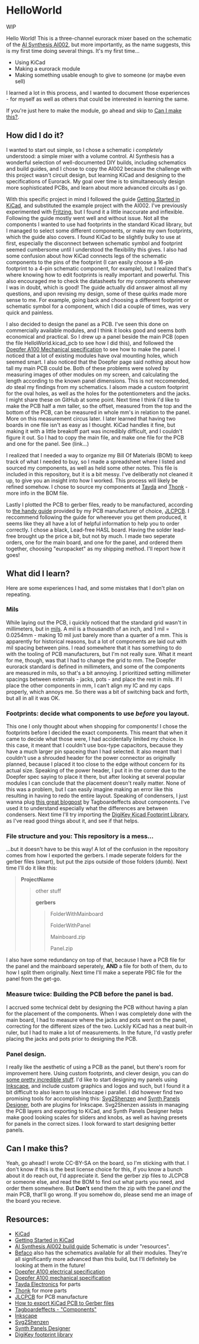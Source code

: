 # HelloWorld

WIP

Hello World! This is a three-channel eurorack mixer based on the schematic of the [AI Synthesis AI002](http://aisynthesis.com/ai002-diy-eurorack-mixer-module-build/), but more importantly, as the name suggests, this is my first time doing several things. It's my first time...
 - Using KiCad
 - Making a eurorack module
 - Making something usable enough to give to someone (or maybe even sell)
 
I learned a lot in this process, and I wanted to document those experiences - for myself as well as others that could be interested in learning the same. 

If you're just here to make the module, go ahead and skip to [Can I make this?](https://github.com/FlipTheEgg/eurorack/tree/master/HelloWorld#can-i-make-this).
 
 ## How did I  do it?

I wanted to start out simple, so I chose a schematic i *completely* understood: a simple mixer with a volume control. AI Synthesis has a wonderful selection of well-documented DIY builds, including schematics and build guides, and I chose to copy the AI002 because the challenge with this project wasn't circuit design, but learning KiCad and designing to the specifications of Eurorack. My goal over time is to simultaneously design more sophisticated PCBs, and learn about more advanced circuits as I go.

With this specific project in mind I followed the guide [Getting Started in KiCad](https://docs.kicad-pcb.org/5.1/en/getting_started_in_kicad/getting_started_in_kicad.html), and substituted the example project with the AI002. I've previously experimented with [Fritzing](https://fritzing.org/), but I found it a little inaccurate and inflexible. Following the guide mostly went well and without issue. Not all the components I wanted to use had footprints in the standard Kicad library, but I managed to select some different components, or make my own footprints, which the guide also covers. I found KiCad to be slightly bulky to use at first, especially the disconnect between schematic symbol and footprint seemed cumbersome until I understood the flexibility this gives. I also had some confusion about how KiCad connects legs of the schematic components to the pins of the footprint (I can easily choose a 16-pin footprint to a 4-pin schematic component, for example), but  I realized that's where knowing how to edit footprints is really important and powerful. This also encouraged me to check the datasheets for my components whenever I was in doubt, which is good! The guide actually did answer almost all my questions, and upon revising my design, some of these quirks made more sense to me. For example, going back and choosing a different footprint or schematic symbol for a component, which I did a couple of times, was very quick and painless.

I also decided to design the panel as a PCB. I've seen this done on commercially available modules, and I think it looks good and seems both economical and practical. So I drew up a panel beside the main PCB (open the file HelloWorld.kicad_pcb to see how I did this), and followed the [Doepfer A100 Mechanical specification](http://www.doepfer.de/a100_man/a100m_e.htm) to see how to make the panel. I noticed that a lot of existing modules have oval mounting holes, which seemed smart. I also noticed that the Doepfer page said nothing about how tall my main PCB could be. Both of these problems were solved by measuring images of other modules on my screen, and calculating the length according to the known panel dimensions. This is not reccomended, *do* steal my findings from my schematics. I alsom made a custom footprint for the oval holes, as well as the holes for the potentiometers and the jacks. I might share these on GitHub at some point. Next time I think I'd like to make the PCB half a mm taller, so the offset, measured from the top and the bottom of the PCB, can be measured in whole mm's in relation to the panel. More on this measurement circus later. I later learned that having two boards in one file isn't as easy as I thought. KiCad handles it fine, but making it with a little breakoff part was incredibly difficult, and I couldn't figure it out. So I had to copy the main file, and make one file for the PCB and one for the panel. See (link...)

I realized that I needed a way to organize my Bill Of Materials (BOM) to keep track of what I needed to buy, so I made a spreadsheet where I listed and sourced my components, as well as held some other notes. This file is included in this repository, but it is a bit messy. I've deliberatly not cleaned it up, to give you an insight into how I worked. This process will likely be refined somehow. I chose to source my components at [Tayda](https://www.taydaelectronics.com/) and [Thonk](https://www.thonk.co.uk/) - more info in the BOM file.

Lastly I plotted the PCB to gerber files, ready to be manufactured, according to [the handy guide](https://support.jlcpcb.com/article/44-how-to-export-kicad-pcb-to-gerber-files) provided by my PCB manufacturer of choice, [JLCPCB](https://jlcpcb.com/). I reccommend following the guide for whereever you get them produced, it seems like they all have a lot of helpful information to help you to order correctly. I chose a black, Lead-free HASL board. Having the solder lead-free brought up the price a bit, but not by much. I made two seperate orders, one for the main board, and one for the panel, and ordered them together, choosing "europacket" as my shipping method. I'll report how it goes!

## What did I learn?
Here are some experiences I had, and some mistakes that I don't plan on repeating.
### Mils
While laying out the PCB, i quickly noticed that the standard grid wasn't in millimeters, but in [mils](https://en.wikipedia.org/wiki/Thousandth_of_an_inch). A mil is a thousandth of an inch, and 1 mil = 0.0254mm - making 10 mil just barely more than a quarter of a mm. This is apparently for historical reasons, but a lot of components are laid out with mil spacing between pins. I read somewhere that it has something to do with the tooling of PCB manufacturers, but I'm not really sure. What it meant for me, though, was that I had to change the grid to mm. The Doepfer eurorack standard is defined in millimeters, and some of the components are measured in mils, so that's a bit annoying. I prioritized  setting millimeter spacings between externals - jacks, pots - and place the rest in mils. If I place the other components in mm, I can't align my IC and my caps properly, which annoys me. So there was a bit of switching back and forth, but all in all it was OK.

### Footprints: decide what components to use *before* you layout.
This one I only thought about when shopping for components! I chose the footprints before I decided the exact components. This meant that when it came to decide what those were, I had accidentally limited my choice. In this case, it meant that I couldn't use box-type capacitors, because they have a much larger pin spaceing than I had selected. It also meant that I couldn't use a shrouded header for the power connector as originally planned, because I placed it too close to the edge without concern for its actual size. Speaking of the power header, I put it in the corner due to the Doepfer spec saying to place it there, but after looking at several popular modules I can conclude that the placement doesn't really matter. None of this was a problem, but I can easily imagine making an error like this resulting in having to redo the entire layout. Speaking of condensers, I just wanna plug [this great blogpost](http://tagboardeffects.blogspot.com/p/components.html) by Tagboardeffects about components. I've used it to understand especially what the differences are between condensers. Next time I'll try importing the [DigiKey Kicad Footprint Library](https://www.digikey.com/en/resources/design-tools/kicad), as I've read good things about it, and see if that helps.

### File structure and you: This repository is a mess...
...but it doesn't have to be this way! 
A lot of the confusion in the repository comes from how I exported the gerbers. I made seperate folders for the gerber files (smart), but put the zips outside of those folders (dumb). Next time I'll do it like this:

> **ProjectName**
>> other stuff
>>
>> **gerbers**
>>> FolderWithMainboard
>>>
>>> FolderWithPanel
>>>
>>> Mainboard.zip
>>>
>>> Panel.zip

I also have some redundancy on top of that, because I have a PCB file for the panel and the mainboard seperately, **AND** a file for both of them, du to how I split them originally. Next time I'll make a seperate PBC file for the panel from the get-go.

### Measure twice: Building the PCB before the panel is bad.
I accrued some technical debt by designing the PCB without having a plan for the placement of the components. When I was completely done with the main board, I had to measure where the jacks and pots went on the panel, correcting for the different sizes of the two. Luckily KiCad has a neat built-in ruler, but I had to make a lot of measurements. In the future, I'd vastly prefer placing the jacks and pots prior to designing the PCB.

### Panel design.
I really like the aesthetic of using a PCB as the panel, but there's room for improvement here. Using custom footprints, and clever design, you can do [some pretty incredible stuff](https://www.andrewsowa.com/sir-james-condi/). I'd like to start designing my panels using [Inkscape](https://inkscape.org/), and include custom graphics and logos and such, but I found it a bit difficult to also learn to use Inkscape i parallel. I did however find two promising tools for accomplishing this: [Svg2Shenzen](https://github.com/badgeek/svg2shenzhen) and [Synth Panels Designer](http://synthpanels.design/), both are plugins for Inkscape. Svg2Shenzen assists in managing the PCB layers and exporting to KiCad, and Synth Panels Designer helps make good looking scales for sliders and knobs, as well as having presets for panels in the correct sizes. I look forward to start designing better panels.

## Can I make this?
Yeah, go ahead! I wrote CC-BY-SA on the board, so I'm sticking with that. I don't know if this is the best license choice for this, if you know a bunch about it do reach out, I'd appreciate it. Send the gerber zip files to JLCPCB or someone else, and read the BOM to find out what parts you need, and order them somewhere. But **Don't** send them the zip with the panel *and* the main PCB, that'll go wrong. If you somehow do, please send me an image of the board you recieve.

## Resources: 
 - [KiCad](https://kicad-pcb.org/)
 - [Getting Started in KiCad](https://docs.kicad-pcb.org/5.1/en/getting_started_in_kicad/getting_started_in_kicad.html)
 - [AI Synthesis AI002 build guide](http://aisynthesis.com/ai002-diy-eurorack-mixer-module-build/) Schematic is under "resources".
 - [Befaco](https://www.befaco.org/) also has the schematics available for all their modules. They're all significantly more advanced than this build, but I'll definitely be looking at them in the future!
 - [Doepfer A100 electrical specification](http://www.doepfer.de/a100_man/a100t_e.htm)
 - [Doepfer A100 mechanical specification](http://www.doepfer.de/a100_man/a100m_e.htm)
 - [Tayda Electronics](https://www.taydaelectronics.com/) for parts
 - [Thonk](https://thonk.co.uk/) for more parts
 - [JLCPCB](https://jlcpcb.com/) for PCB manufacture
 - [How to export KiCad PCB to Gerber files](https://support.jlcpcb.com/article/44-how-to-export-kicad-pcb-to-gerber-files)
 - [Tagboardeffects - "Components"](http://tagboardeffects.blogspot.com/p/components.html)
 - [Inkscape](https://inkscape.org/)
 - [Svg2Shenzen](https://github.com/badgeek/svg2shenzhen)
 - [Synth Panels Designer](http://synthpanels.design/)
 - [DigiKey footprint library](https://www.digikey.com/en/resources/design-tools/kicad)
